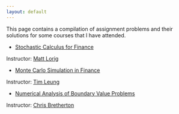 ```yaml
---
layout: default
---
```


This page contains a compilation of assignment problems and their solutions for some courses that I have attended.

*  [Stochastic Calculus for Finance](documents/StochasticCalcFinance.pdf)

Instructor: [Matt Lorig](https://mattlorig.yolasite.com/)

*  [Monte Carlo Simulation in Finance](documents/Simulation_exercises.pdf) 

Instructor: [Tim Leung](https://sites.google.com/site/timleungresearch/)

* [Numerical Analysis of Boundary Value Problems](documents/NumericalBVP.pdf)

Instructor: [Chris Bretherton](http://www.atmos.washington.edu/~breth/)
